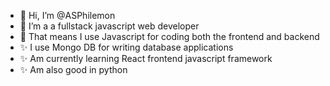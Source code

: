 - 👋 Hi, I’m @ASPhilemon
- 👀 I’m a a fullstack javascript web developer
- 🌱 That means I use Javascript for coding both the frontend and backend
- ✨ I use Mongo DB for writing database applications
- ✨ Am currently learning React frontend javascript framework
- ✨ Am also good in python



<!---
ASPhilemon/ASPhilemon is a ✨ special ✨ repository because its `README.md` (this file) appears on your GitHub profile.
You can click the Preview link to take a look at your changes.
--->
